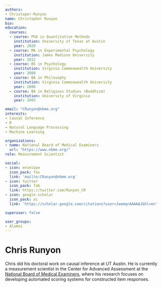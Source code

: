 ```yaml
---
authors:
- Christoper-Runyon
name: Christopher Runyon
bio: 
education:
  courses:
  - course: PhD in Quantitative Methods
    institution: University of Texas at Austin
    year: 2020
  - course: MA in Experimental Psychology
    institution: James Madison University
    year: 2012
  - course: BS in Psychology
    institution: Virginia Commonwealth University
    year: 2008
  - course: BA in Philosophy
    institution: Virginia Commonwealth University
    year: 2008
  - course: BA in Religious Studies (Buddhism)
    institution: University of Virginia
    year: 2003

email: "CRunyon@nbme.org"
interests:
- Causal Inference
- R
- Natural Language Processing
- Machine Learning

organizations:
- name: National Board of Medical Examiners
  url: "https://www.nbme.org/"
role: Measurement Scientist

social:
- icon: envelope
  icon_pack: fas
  link: 'mailto:CRunyon@nbme.org'
- icon: twitter
  icon_pack: fab
  link: https://twitter.com/Runyon_CR
- icon: google-scholar
  icon_pack: ai
  link: 'https://scholar.google.com/citations?user=JaemqrAAAAAJ&hl=en'

superuser: false

user_groups:
- Alumni
---
```


# Chris Runyon

Chris did his doctoral work on causal inference at UT Austin. He is currently a measurement scientist in the Center for Advanced Assessment at the [National Board of Medical Examiners](https://www.nbme.org), where his research focuses on developing automated scoring systems for constructed item responses. 
